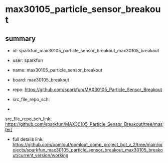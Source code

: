 # max30105_particle_sensor_breakout
 
## summary 
* id: sparkfun_max30105_particle_sensor_breakout_max30105_breakout
* user: sparkfun
* name: max30105_particle_sensor_breakout
* board: max30105_breakout
* repo: https://github.com/sparkfun/MAX30105_Particle_Sensor_Breakout



* src_file_repo_sch: 
*
 src_file_repo_sch_link: https://github.com/sparkfun/MAX30105_Particle_Sensor_Breakout/tree/master/
* full details link: https://github.com/oomlout/oomlout_oomp_project_bot_v_2/tree/main/projects/sparkfun_max30105_particle_sensor_breakout_max30105_breakout/current_version/working  






